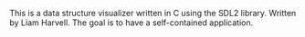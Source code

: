 This is a data structure visualizer written in C using the SDL2 library.
Written by Liam Harvell.
The goal is to have a self-contained application.
